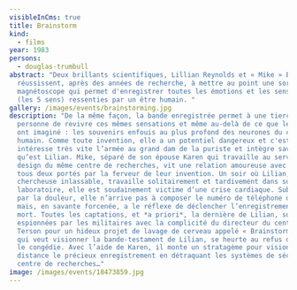 ```yaml
---
visibleInCms: true
title: Brainstorm
kind:
  - films
year: 1983
persons:
  - douglas-trumbull
abstract: "Deux brillants scientifiques, Lillian Reynolds et « Mike » Brace,
  réussissent, après des années de recherche, à mettre au point une sorte de
  magnétoscope qui permet d'enregistrer toutes les émotions et les sensations
  (les 5 sens) ressenties par un être humain. "
gallery: /images/events/brainstorming.jpg
description: "De la même façon, la bande enregistrée permet à une tierce
  personne de revivre ces mêmes sensations et même au-delà de ce que les savants
  ont imaginé : les souvenirs enfouis au plus profond des neurones du cerveau
  humain. Comme toute invention, elle a un potentiel dangereux et c'est ce qui
  intéresse très vite l’armée au grand dam de la puriste et intègre savante
  qu’est Lilian. Mike, séparé de son épouse Karen qui travaille au service
  design du même centre de recherches, vit une relation amoureuse avec Lilian,
  tous deux portés par la ferveur de leur invention. Un soir où Lilian,
  chercheuse inlassable, travaille solitairement et tardivement dans son
  laboratoire, elle est soudainement victime d’une crise cardiaque. Submergée
  par la douleur, elle n’arrive pas à composer le numéro de téléphone de Mike,
  mais, en savante forcenée, a le réflexe de déclencher l’enregistrement de sa
  mort. Toutes les captations, et *a priori*, la dernière de Lilian, sont
  espionnées par les militaires avec la complicité du directeur du centre Alex
  Terson pour un hideux projet de lavage de cerveau appelé « Brainstorm ». Mike,
  qui veut visionner la bande-testament de Lilian, se heurte au refus d’Alex qui
  le congédie. Avec l’aide de Karen, il monte un stratagème pour visionner à
  distance le précieux enregistrement en détraquant les systèmes de sécurité du
  centre de recherches…"
image: /images/events/18473859.jpg
---
```

